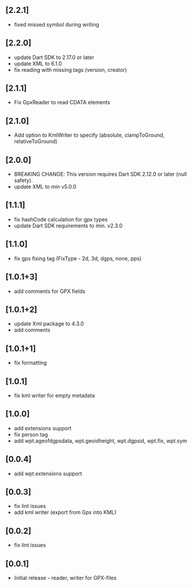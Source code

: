 ## [2.2.1]

* fixed missed symbol during writing

## [2.2.0]

* update Dart SDK to 2.17.0 or later
* update XML to 6.1.0
* fix reading with missing tags (version, creator)

## [2.1.1]

* Fix GpxReader to read CDATA elements

## [2.1.0]

* Add option to KmlWriter to specify <altitudeMode> (absolute, clampToGround, relativeToGround)

## [2.0.0]

* BREAKING CHANGE: This version requires Dart SDK 2.12.0 or later (null safety).
* update XML to min v5.0.0

## [1.1.1] 

* fix hashCode calculation for gpx types
* update Dart SDK requirements to min. v2.3.0

## [1.1.0] 

* fix gps fixing tag (FixType - 2d, 3d, dgps, none, pps)

## [1.0.1+3] 

* add comments for GPX fields

## [1.0.1+2] 

* update Xml package to 4.3.0
* add comments

## [1.0.1+1] 

* fix formatting

## [1.0.1] 

* fix kml writer for empty metadata

## [1.0.0] 

* add extensions support
* fix person tag
* add wpt.ageofdgpsdata, wpt.geoidheight, wpt.dgpsid, wpt.fix, wpt.sym

## [0.0.4] 

* add wpt.extensions support

## [0.0.3] 

* fix lint issues
* add kml writer (export from Gpx into KML)

## [0.0.2] 

* fix lint issues

## [0.0.1] 

* Initial release - reader, writer for GPX-files
